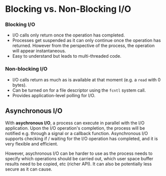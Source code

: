 # Blocking vs. Non-Blocking I/O

### Blocking I/O

- I/O calls only return once the operation has completed.
- Processes get suspended as it can only continue once the operation has returned. However from the perspective of the process, the operation will appear instantaneous.
- Easy to understand but leads to multi-threaded code.

### Non-blocking I/O

- I/O calls return as much as is available at that moment (e.g. a `read` with 0 bytes).
- Can be turned on for a file descriptor using the `fcntl` system call.
- Provides application-level polling for I/O.

## Asynchronous I/O

With **asychronous I/O**, a process can execute in parallel with the I/O application. Upon the I/O operation's completion, the process will be notified e.g. through a signal or a callback function. Asynchronous I/O supports checking if / waiting for the I/O operation has completed, and it is very flexible and efficient.

However, asychronous I/O can be harder to use as the process needs to specify which operations should be carried out, which user space buffer results need to be copied, etc (richer API). It can also be potentially less secure as it can cause.
